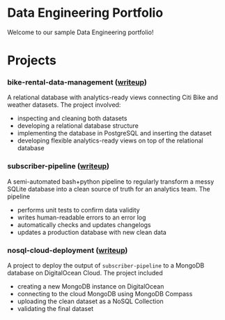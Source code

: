 # Data Engineering Portfolio

Welcome to our sample Data Engineering portfolio!

# Projects

### bike-rental-data-management ([writeup](./bike-rental-data-management/writeup.md))

A relational database with analytics-ready views connecting Citi Bike and weather datasets. The project involved:
- inspecting and cleaning both datasets
- developing a relational database structure
- implementing the database in PostgreSQL and inserting the dataset
- developing flexible analytics-ready views on top of the relational database

### subscriber-pipeline ([writeup](https://github.com/Codecademy-Curriculum/Data-Engineering-Career-Path-Portfolio/blob/main/subscriber-pipeline/writeup/article.md))

A semi-automated bash+python pipeline to regularly transform a messy SQLite database into a clean source of truth for an analytics team. The pipeline
- performs unit tests to confirm data validity
- writes human-readable errors to an error log
- automatically checks and updates changelogs
- updates a production database with new clean data

### nosql-cloud-deployment ([writeup](https://github.com/Codecademy-Curriculum/Data-Engineering-Career-Path-Portfolio/tree/main/nosql-cloud-deployment))

A project to deploy the output of `subscriber-pipeline` to a MongoDB database on DigitalOcean Cloud. The project included
- creating a new MongoDB instance on DigitalOcean
- connecting to the cloud MongoDB using MongoDB Compass
- uploading the clean dataset as a NoSQL Collection
- validating the final dataset
